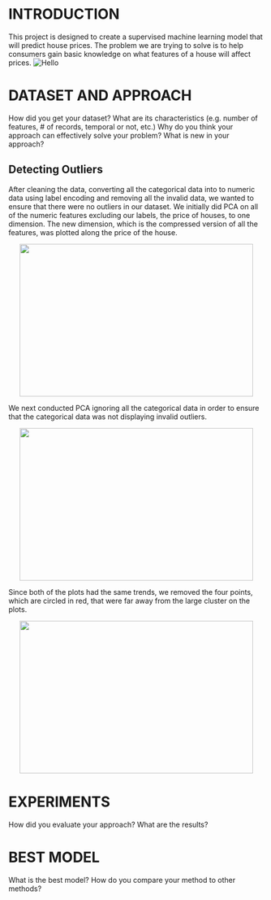 # INTRODUCTION
This project is designed to create a supervised machine learning model that will predict house prices. The problem we are trying to solve is to help consumers gain basic knowledge on what features of a house will affect prices.
![Hello](https://drive.google.com/file/d/1AAQUn2chpHqa_6yMqFIMtfKpha0uu0vG/view?usp=sharing)

# DATASET AND APPROACH
How did you get your dataset?
What are its characteristics (e.g. number of features, # of records, temporal or not, etc.)
Why do you think your approach can effectively solve your problem?
What is new in your approach?

## Detecting Outliers
After cleaning the data, converting all the categorical data into to numeric data using label encoding and removing all the invalid data, we wanted to ensure that there were no outliers in our dataset. We initially did PCA on all of the numeric features excluding our labels, the price of houses, to one dimension. The new dimension, which is the compressed version of all the features, was plotted along the price of the house.
<p align="center">
  <img width="460" height="300" src="Images/PCAofAllFeatures">
</p>

We next conducted PCA ignoring all the categorical data in order to ensure that the categorical data was not displaying invalid outliers.
<p align="center">
  <img width="460" height="300" src="Images/PCAOnlyNumericFeatures">
</p>
Since both of the plots had the same trends, we removed the four points, which are circled in red, that were far away from the large cluster on the plots.
<p align="center">
  <img width="460" height="300" src="Images/PCAofAllFeaturesRemovingOutliers">
</p>



# EXPERIMENTS
How did you evaluate your approach?
What are the results?

# BEST MODEL
What is the best model?
How do you compare your method to other methods?

